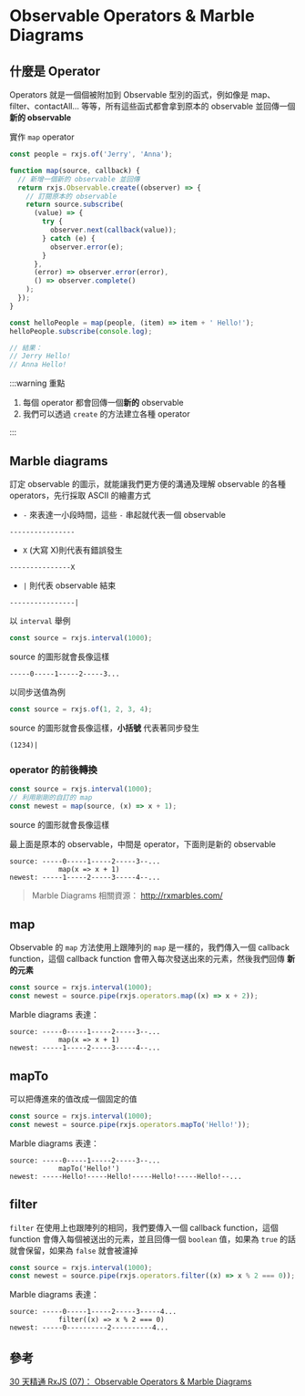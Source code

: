 # Observable Operators & Marble Diagrams

## 什麼是 Operator

Operators 就是一個個被附加到 Observable 型別的函式，例如像是 map、filter、contactAll... 等等，所有這些函式都會拿到原本的 observable 並回傳一個 **新的 observable**

實作 `map` operator

```js
const people = rxjs.of('Jerry', 'Anna');

function map(source, callback) {
  // 新增一個新的 observable 並回傳
  return rxjs.Observable.create((observer) => {
    // 訂閱原本的 observable
    return source.subscribe(
      (value) => {
        try {
          observer.next(callback(value));
        } catch (e) {
          observer.error(e);
        }
      },
      (error) => observer.error(error),
      () => observer.complete()
    );
  });
}

const helloPeople = map(people, (item) => item + ' Hello!');
helloPeople.subscribe(console.log);

// 結果：
// Jerry Hello!
// Anna Hello!
```

:::warning 重點

1. 每個 operator 都會回傳一個**新的** observable
2. 我們可以透過 `create` 的方法建立各種 operator

:::

## Marble diagrams

訂定 observable 的圖示，就能讓我們更方便的溝通及理解 observable 的各種 operators，先行採取 ASCII 的繪畫方式

- `-` 來表達一小段時間，這些 `-` 串起就代表一個 observable

```
----------------
```

- `X` (大寫 X)則代表有錯誤發生

```
---------------X
```

- `|` 則代表 observable 結束

```
----------------|
```

以 `interval` 舉例

```js
const source = rxjs.interval(1000);
```

source 的圖形就會長像這樣

```
-----0-----1-----2-----3...
```

以同步送值為例

```js
const source = rxjs.of(1, 2, 3, 4);
```

source 的圖形就會長像這樣，**小括號** 代表著同步發生

```
(1234)|
```

### operator 的前後轉換

```js
const source = rxjs.interval(1000);
// 利用剛剛的自訂的 map
const newest = map(source, (x) => x + 1);
```

source 的圖形就會長像這樣

最上面是原本的 observable，中間是 operator，下面則是新的 observable

```
source: -----0-----1-----2-----3--...
            map(x => x + 1)
newest: -----1-----2-----3-----4--...
```

> Marble Diagrams 相關資源： http://rxmarbles.com/

## map

Observable 的 `map` 方法使用上跟陣列的 `map` 是一樣的，我們傳入一個 callback function，這個 callback function 會帶入每次發送出來的元素，然後我們回傳 **新的元素**

```js
const source = rxjs.interval(1000);
const newest = source.pipe(rxjs.operators.map((x) => x + 2));
```

Marble diagrams 表達：

```
source: -----0-----1-----2-----3--...
            map(x => x + 1)
newest: -----1-----2-----3-----4--...
```

## mapTo

可以把傳進來的值改成一個固定的值

```js
const source = rxjs.interval(1000);
const newest = source.pipe(rxjs.operators.mapTo('Hello!'));
```

Marble diagrams 表達：

```
source: -----0-----1-----2-----3--...
            mapTo('Hello!')
newest: -----Hello!-----Hello!-----Hello!-----Hello!--...
```

## filter

`filter` 在使用上也跟陣列的相同，我們要傳入一個 callback function，這個 function 會傳入每個被送出的元素，並且回傳一個 `boolean` 值，如果為 `true` 的話就會保留，如果為 `false` 就會被濾掉

```js
const source = rxjs.interval(1000);
const newest = source.pipe(rxjs.operators.filter((x) => x % 2 === 0));
```

Marble diagrams 表達：

```
source: -----0-----1-----2-----3-----4...
            filter((x) => x % 2 === 0)
newest: -----0----------2----------4...
```

## 參考

[30 天精通 RxJS (07)： Observable Operators & Marble Diagrams](https://ithelp.ithome.com.tw/articles/10187248)
